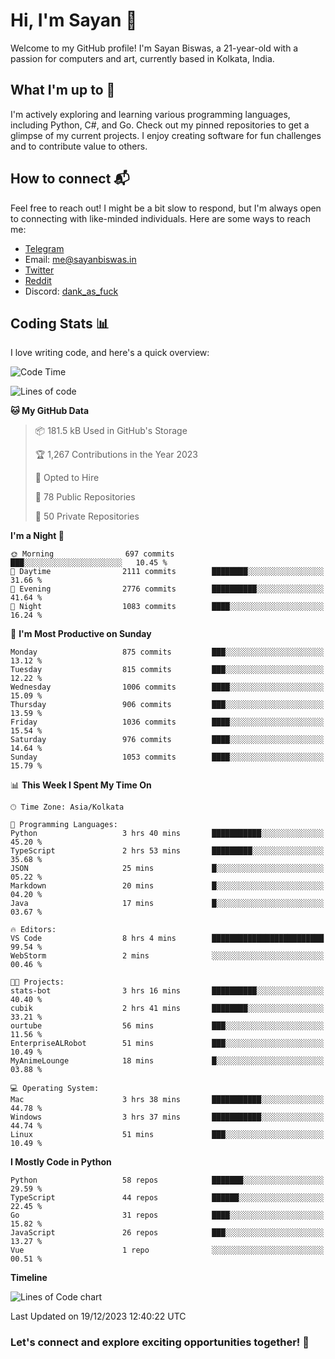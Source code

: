 # Hi, I'm Sayan 👋

Welcome to my GitHub profile! I'm Sayan Biswas, a 21-year-old with a passion for computers and art, currently based in Kolkata, India.

## What I'm up to 🚀

I'm actively exploring and learning various programming languages, including Python, C#, and Go. Check out my pinned repositories to get a glimpse of my current projects. I enjoy creating software for fun challenges and to contribute value to others.

## How to connect 📬

Feel free to reach out! I might be a bit slow to respond, but I'm always open to connecting with like-minded individuals. Here are some ways to reach me:

- [Telegram](https://t.me/dank_as_fuck)
- Email: [me@sayanbiswas.in](mailto:me@sayanbiswas.in)
- [Twitter](https://twitter.com/TheDankDel)
- [Reddit](https://www.reddit.com/user/dank_as_fuck_/)
- Discord: [dank_as_fuck](https://discordapp.com/users/506536929152466945)

## Coding Stats 📊

I love writing code, and here's a quick overview:

<!--START_SECTION:waka-->
![Code Time](http://img.shields.io/badge/Code%20Time-1%2C340%20hrs%2056%20mins-blue)

![Lines of code](https://img.shields.io/badge/From%20Hello%20World%20I%27ve%20Written-6.5%20million%20lines%20of%20code-blue)

**🐱 My GitHub Data** 

> 📦 181.5 kB Used in GitHub's Storage 
 > 
> 🏆 1,267 Contributions in the Year 2023
 > 
> 💼 Opted to Hire
 > 
> 📜 78 Public Repositories 
 > 
> 🔑 50 Private Repositories 
 > 
**I'm a Night 🦉** 

```text
🌞 Morning                697 commits         ███░░░░░░░░░░░░░░░░░░░░░░   10.45 % 
🌆 Daytime                2111 commits        ████████░░░░░░░░░░░░░░░░░   31.66 % 
🌃 Evening                2776 commits        ██████████░░░░░░░░░░░░░░░   41.64 % 
🌙 Night                  1083 commits        ████░░░░░░░░░░░░░░░░░░░░░   16.24 % 
```
📅 **I'm Most Productive on Sunday** 

```text
Monday                   875 commits         ███░░░░░░░░░░░░░░░░░░░░░░   13.12 % 
Tuesday                  815 commits         ███░░░░░░░░░░░░░░░░░░░░░░   12.22 % 
Wednesday                1006 commits        ████░░░░░░░░░░░░░░░░░░░░░   15.09 % 
Thursday                 906 commits         ███░░░░░░░░░░░░░░░░░░░░░░   13.59 % 
Friday                   1036 commits        ████░░░░░░░░░░░░░░░░░░░░░   15.54 % 
Saturday                 976 commits         ████░░░░░░░░░░░░░░░░░░░░░   14.64 % 
Sunday                   1053 commits        ████░░░░░░░░░░░░░░░░░░░░░   15.79 % 
```


📊 **This Week I Spent My Time On** 

```text
🕑︎ Time Zone: Asia/Kolkata

💬 Programming Languages: 
Python                   3 hrs 40 mins       ███████████░░░░░░░░░░░░░░   45.20 % 
TypeScript               2 hrs 53 mins       █████████░░░░░░░░░░░░░░░░   35.68 % 
JSON                     25 mins             █░░░░░░░░░░░░░░░░░░░░░░░░   05.22 % 
Markdown                 20 mins             █░░░░░░░░░░░░░░░░░░░░░░░░   04.20 % 
Java                     17 mins             █░░░░░░░░░░░░░░░░░░░░░░░░   03.67 % 

🔥 Editors: 
VS Code                  8 hrs 4 mins        █████████████████████████   99.54 % 
WebStorm                 2 mins              ░░░░░░░░░░░░░░░░░░░░░░░░░   00.46 % 

🐱‍💻 Projects: 
stats-bot                3 hrs 16 mins       ██████████░░░░░░░░░░░░░░░   40.40 % 
cubik                    2 hrs 41 mins       ████████░░░░░░░░░░░░░░░░░   33.21 % 
ourtube                  56 mins             ███░░░░░░░░░░░░░░░░░░░░░░   11.56 % 
EnterpriseALRobot        51 mins             ███░░░░░░░░░░░░░░░░░░░░░░   10.49 % 
MyAnimeLounge            18 mins             █░░░░░░░░░░░░░░░░░░░░░░░░   03.88 % 

💻 Operating System: 
Mac                      3 hrs 38 mins       ███████████░░░░░░░░░░░░░░   44.78 % 
Windows                  3 hrs 37 mins       ███████████░░░░░░░░░░░░░░   44.74 % 
Linux                    51 mins             ███░░░░░░░░░░░░░░░░░░░░░░   10.49 % 
```

**I Mostly Code in Python** 

```text
Python                   58 repos            ███████░░░░░░░░░░░░░░░░░░   29.59 % 
TypeScript               44 repos            ██████░░░░░░░░░░░░░░░░░░░   22.45 % 
Go                       31 repos            ████░░░░░░░░░░░░░░░░░░░░░   15.82 % 
JavaScript               26 repos            ███░░░░░░░░░░░░░░░░░░░░░░   13.27 % 
Vue                      1 repo              ░░░░░░░░░░░░░░░░░░░░░░░░░   00.51 % 
```



**Timeline**

![Lines of Code chart](https://raw.githubusercontent.com/Dank-del/Dank-del/main/assets/bar_graph.png)


 Last Updated on 19/12/2023 12:40:22 UTC
<!--END_SECTION:waka-->

### Let's connect and explore exciting opportunities together! 🚀
